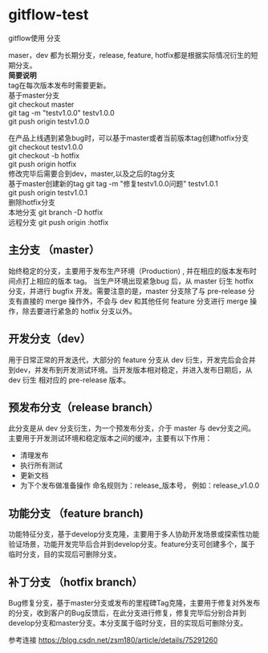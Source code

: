 # gitflow-test
gitflow使用
分支

maser，dev 都为长期分支，release, feature, hotfix都是根据实际情况衍生的短期分支。<br>
**简要说明** <br>
tag在每次版本发布时需要更新。<br>
基于master分支<br>
git checkout master<br>
git tag -m "testv1.0.0" testv1.0.0<br>
git push origin testv1.0.0<br>

在产品上线遇到紧急bug时，可以基于master或者当前版本tag创建hotfix分支<br>
git checkout testv1.0.0<br>
git checkout -b hotfix<br>
git push origin hotfix<br>
修改完毕后需要合到dev，master,以及之后的tag分支<br>
基于master创建新的tag git tag -m "修复testv1.0.0问题" testv1.0.1<br>
git push origin testv1.0.1<br>
删除hotfix分支<br>
本地分支 git branch -D hotfix<br>
远程分支 git push origin :hotfix<br>
## 主分支 （master）

始终稳定的分支，主要用于发布生产环境（Production) , 并在相应的版本发布时间点打上相应的版本 tag。 当生产环境出现紧急bug 后，从 master 衍生 hotfix 分支，并进行 bugfix 开发。需要注意的是，master 分支除了与 pre-release 分支有直接的 merge 操作外，不会与 dev 和其他任何 feature 分支进行 merge 操作，除去要进行紧急的 hotfix 分支以外。

## 开发分支（dev）
用于日常正常的开发迭代，大部分的 feature 分支从 dev 衍生，开发完后会合并到dev，并发布到开发测试环境。当开发版本相对稳定，并进入发布日期后，从 dev 衍生 相对应的 pre-release 版本。

## 预发布分支（release branch）

此分支是从 dev 分支衍生，为一个预发布分支，介于 master 与 dev分支之间。主要用于开发测试环境和稳定版本之间的缓冲，主要有以下作用：

+ 清理发布
+ 执行所有测试
+ 更新文档
+ 为下个发布做准备操作
命名规则为：release_版本号， 例如：release_v1.0.0

## 功能分支 （feature branch)

功能特征分支，基于develop分支克隆，主要用于多人协助开发场景或探索性功能验证场景，功能开发完毕后合并到develop分支。feature分支可创建多个，属于临时分支，目的实现后可删除分支。

## 补丁分支 （hotfix branch）

Bug修复分支，基于master分支或发布的里程碑Tag克隆，主要用于修复对外发布的分支，收到客户的Bug反馈后，在此分支进行修复，修复完毕后分别合并到develop分支和master分支。本分支属于临时分支，目的实现后可删除分支。

参考连接 https://blog.csdn.net/zsm180/article/details/75291260
